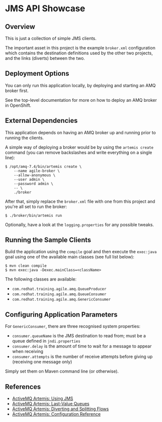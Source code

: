 JMS API Showcase
================

Overview
--------

This is just a collection of simple JMS clients.

The important asset in this project is the example ``broker.xml``
configuration which contains the destination definitions used by the
other two projects, and the links (diverts) between the two. 

Deployment Options
------------------

You can only run this application locally, by deploying and starting an
AMQ broker first.

See the top-level documentation for more on how to deploy an AMQ broker in
OpenShift.

External Dependencies
---------------------

This application depends on having an AMQ broker up and running prior to
running the clients.

A simple way of deploying a broker would be by using the ``artemis create``
command (you can remove backslashes and write everything on a single line):

    $ /opt/amq-7.4/bin/artemis create \
        --name agile-broker \
        --allow-anonymous \
        --user admin \
        --password admin \
        -- \
        ./broker

After that, simply replace the ``broker.xml`` file with one from this project
and you're all set to run the broker:

    $ ./broker/bin/artemis run

Optionally, have a look at the ``logging.properties`` for any possible tweaks.

Running the Sample Clients
--------------------------

Build the application using the ``compile`` goal and then execute the
``exec:java`` goal using one of the available main classes (see full list
below):

    $ mvn clean compile
    $ mvn exec:java -Dexec.mainClass=<className>

The following classes are available:

 - ``com.redhat.training.agile.amq.QueueProducer``
 - ``com.redhat.training.agile.amq.QueueConsumer``
 - ``com.redhat.training.agile.amq.GenericConsumer``

Configuring Application Parameters
----------------------------------

For ``GenericConsumer``, there are three recognised system properties:

 - ``consumer.queueName`` is the JMS destination to read from; must be a queue defined in ``jndi.properties``
 - ``consumer.delay`` is the amount of time to wait for a message to appear when receiving
 - ``consumer.attempts`` is the number of receive attempts before giving up (receiving one message only)

Simply set them on Maven command line (or otherwise).

References
----------

 - [ActiveMQ Artemis: Using JMS](https://activemq.apache.org/components/artemis/documentation/latest/using-jms.html)
 - [ActiveMQ Artemis: Last-Value Queues](https://activemq.apache.org/components/artemis/documentation/latest/last-value-queues.html)
 - [ActiveMQ Artemis: Diverting and Splitting Flows](https://activemq.apache.org/components/artemis/documentation/latest/diverts.html)
 - [ActiveMQ Artemis: Configuration Reference](https://activemq.apache.org/components/artemis/documentation/latest/configuration-index.html)
